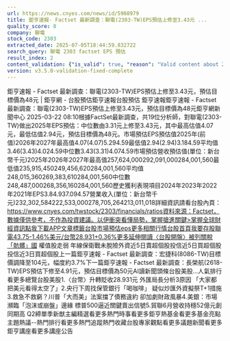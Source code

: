 ```yaml
---
url: https://news.cnyes.com/news/id/5908979
title: 鉅亨速報- Factset 最新調查：聯電(2303-TW)EPS預估上修至3.43元 ...
quality_score: 8
company: 聯電
stock_code: 2303
extracted_date: 2025-07-05T18:44:59.832722
search_query: 聯電 2303 factset EPS 預估
result_index: 2
content_validation: {"is_valid": true, "reason": "Valid content about 2303"}
version: v3.5.0-validation-fixed-complete
---
```


鉅亨速報 - Factset 最新調查：聯電(2303-TW)EPS預估上修至3.43元，預估目標價為48元 | 鉅亨網 - 台股預估‌‌鉅亨速報台股預估 鉅亨速報鉅亨速報 - Factset 最新調查：聯電(2303-TW)EPS預估上修至3.43元，預估目標價為48元鉅亨網新聞中心 2025-03-22 08:10‌根據FactSet最新調查，共19位分析師，對聯電(2303-TW)做出2025年EPS預估：中位數由3.31元上修至3.43元，其中最高估值4.07元，最低估值2.94元，預估目標價為48元。市場預估EPS預估值2025年(前值)2026年2027年最高值4.07(4.07)5.294.59最低值2.94(2.94)3.184.59平均值3.46(3.43)4.024.59中位數3.43(3.31)4.074.59市場預估營收‌預估值(單位：新台幣千元)2025年2026年2027年最高值257,624,000292,091,000284,001,560最低值235,915,450249,456,620284,001,560平均值248,015,360269,383,610284,001,560中位數248,487,000268,356,160284,001,560歷史獲利表現項目2024年2023年2022年2021年EPS3.84.937.094.57營業收入(單位：新台幣千元)232,302,584222,533,000278,705,264213,011,018詳細資訊請看台股內頁：https://www.cnyes.com/twstock/2303/financials/ratios資料來源：Factset，數據僅供參考，不作為投資建議。以伊衝突看懂局勢，掌握搶進關鍵>掌握全球財經資訊點我下載APP文章標籤台股市場預估eps更多相關行情台股首頁我要存股聯電43.75-1.46%美元/台幣28.931+0.36%更多延伸閱讀〈台股開盤〉被列關稅「骯髒」國 權值股走弱 年線保衛戰未脫險外資近5日賣超個股投信近5日買超個股投信近3日買超個股‌上一篇鉅亨速報 - Factset 最新調查：宏捷科(8086-TW)目標價調降至104元，幅度約3.7%下一篇鉅亨速報 - Factset 最新調查：長榮航(2618-TW)EPS預估下修至4.91元，預估目標價為50元‌‌AI讀新聞頭條台股美股...人氣排行看更多總覽台股美股1.〈台幣〉升轉貶收28.931元 外匯局長分析3原因 「大家都把美元看得太空了」2.央行下周找保管銀行「喝咖啡」 疑似炒匯外資擬祭T+1措施3.救急不救窮？川普「大而美」法案擋了債務違約 卻加劇財政風暴4.美銀：市場瀕臨「泡沫或崩盤」邊緣 標普500逼近關鍵賣出信號5.貿聯6月營收持穩52億元創同期高 Q2締單季新猷‌主編精選看更多‌熱門時事看更多‌‌‌‌‌‌‌‌‌‌‌‌‌‌‌‌‌鉅亨熱基金看更多基金亮點主題熱議‌‌‌‌--‌‌‌‌熱門排行看更多熱門追蹤熱門收藏‌‌‌‌‌‌‌‌‌台股專家觀點看更多議題新聞看更多鉅亨講座看更多講座公告‌‌‌‌‌‌‌‌